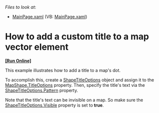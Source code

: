 <!-- default file list -->
*Files to look at*:

* [MainPage.xaml](./CS/VectorElementCustomTitle/MainPage.xaml) (VB: [MainPage.xaml](./VB/VectorElementCustomTitle/MainPage.xaml))
<!-- default file list end -->
# How to add a custom title to a map vector element
<!-- run online -->
**[[Run Online]](https://codecentral.devexpress.com/e4261)**
<!-- run online end -->


<p>This example illustrates how to add a title to a map's dot. <br />
</p><p>To accomplish this, create a <a href="http://documentation.devexpress.com/#Silverlight/clsDevExpressXpfMapShapeTitleOptionstopic"><u>ShapeTitleOptions</u></a> object and assign it to the <a href="http://documentation.devexpress.com/#Silverlight/DevExpressXpfMapMapShape_TitleOptionstopic"><u>MapShape.TitleOptions</u></a> property. Then, specify the title's text via the <a href="http://documentation.devexpress.com/#Silverlight/DevExpressXpfMapShapeTitleOptions_Patterntopic"><u>ShapeTitleOptions.Pattern</u></a>  property. <br />
</p><p>Note that the title's text can be invisible on a map. So make sure the <a href="http://documentation.devexpress.com/#Silverlight/DevExpressXpfMapShapeTitleOptions_Visibletopic"><u>ShapeTitleOptions.Visible</u></a> property is set to<strong> true</strong>.</p>

<br/>


